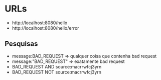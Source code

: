 # URLs

- http://localhost:8080/hello
- http://localhost:8080/hello/error


## Pesquisas

- message:BAD_REQUEST => qualquer coisa que contenha bad request
- message:"BAD_REQUEST" => exatamente bad request
- BAD_REQUEST AND source:macrrwfcj3yrn
- BAD_REQUEST NOT source:macrrwfcj3yrn